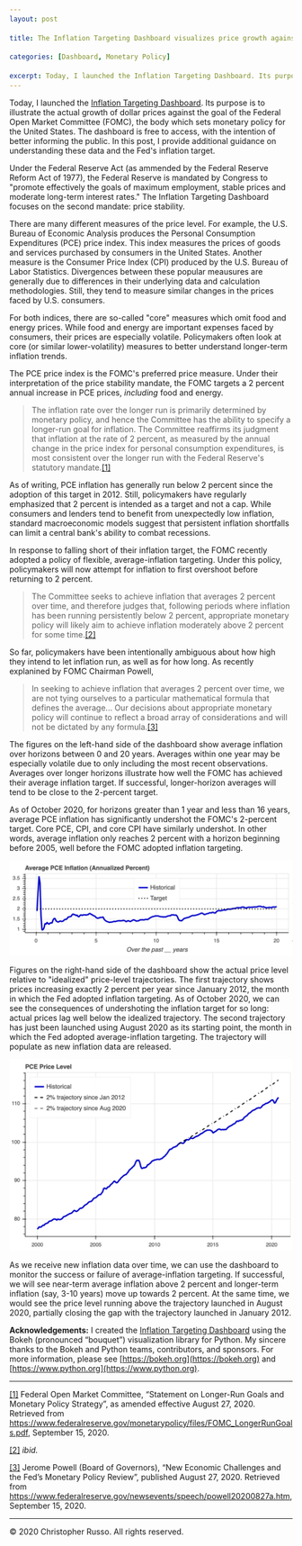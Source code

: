 ```yaml
---
layout: post

title: The Inflation Targeting Dashboard visualizes price growth against the Fed's 2% target.

categories: [Dashboard, Monetary Policy]

excerpt: Today, I launched the Inflation Targeting Dashboard. Its purpose is to illustrate the actual growth of dollar prices against the goal of the Federal Open Market Committee (FOMC), the body which sets monetary policy for the United States. The dashboard is free to access, with the intention of better informing the public. In this post, I provide additional guidance on understanding these data and the Fed's inflation target.
---
```


Today, I launched the [Inflation Targeting Dashboard](christopher-russo.github.io/dashboard/inflation-targeting). Its purpose is to illustrate the actual growth of dollar prices against the goal of the Federal Open Market Committee (FOMC), the body which sets monetary policy for the United States. The dashboard is free to access, with the intention of better informing the public. In this post, I provide additional guidance on understanding these data and the Fed's inflation target.

Under the Federal Reserve Act (as ammended by the Federal Reserve Reform Act of 1977), the Federal Reserve is mandated by Congress to "promote effectively the goals of maximum employment, stable prices and moderate long-term interest rates." The Inflation Targeting Dashboard focuses on the second mandate: price stability.

There are many different measures of the price level. For example, the U.S. Bureau of Economic Analysis produces the Personal Consumption Expenditures (PCE) price index. This index measures the prices of goods and services purchased by consumers in the United States. Another measure is the Consumer Price Index (CPI) produced by the U.S. Bureau of Labor Statistics. Divergences between these popular meausures are generally due to differences in their underlying data and calculation methodologies. Still, they tend to measure similar changes in the prices faced by U.S. consumers.

For both indices, there are so-called "core" measures which omit food and energy prices. While food and energy are important expenses faced by consumers, their prices are especially volatile. Policymakers often look at core (or similar lower-volatility) measures to better understand longer-term inflation trends.

The PCE price index is the FOMC's preferred price measure. Under their interpretation of the price stability mandate, the FOMC targets a 2 percent annual increase in PCE prices, *including* food and energy.

> The inflation rate over the longer run is primarily determined by monetary policy, and hence the Committee has the ability to specify a longer-run goal for inflation. The Committee reaffirms its judgment that inflation at the rate of 2 percent, as measured by the annual change in the price index for personal consumption expenditures, is most consistent over the longer run with the Federal Reserve's statutory mandate.[[1]](#note1)<a name="back1"></a>

As of writing, PCE inflation has generally run below 2 percent since the adoption of this target in 2012. Still, policymakers have regularly emphasized that 2 percent is intended as a target and not a cap. While consumers and lenders tend to benefit from unexpectedly low inflation, standard macroeconomic models suggest that persistent inflation shortfalls can limit a central bank's ability to combat recessions.

In response to falling short of their inflation target, the FOMC recently adopted a policy of flexible, average-inflation targeting. Under this policy, policymakers will now attempt for inflation to first overshoot before returning to 2 percent.

> The Committee seeks to achieve inflation that averages 2 percent over time, and therefore judges that, following periods where inflation has been running persistently below 2 percent, appropriate monetary policy will likely aim to achieve inflation moderately above 2 percent for some time.[[2]](#note2)<a name="back2"></a>

So far, policymakers have been intentionally ambiguous about how high they intend to let inflation run, as well as for how long. As recently explanined by FOMC Chairman Powell,

> In seeking to achieve inflation that averages 2 percent over time, we are not tying ourselves to a particular mathematical formula that defines the average... Our decisions about appropriate monetary policy will continue to reflect a broad array of considerations and will not be dictated by any formula.[[3]](#note3)<a name="back3"></a>

The figures on the left-hand side of the dashboard show average inflation over horizons between 0 and 20 years. Averages within one year may be especially volatile due to only including the most recent observations. Averages over longer horizons illustrate how well the FOMC has achieved their average inflation target. If successful, longer-horizon averages will tend to be close to the 2-percent target.

As of October 2020, for horizons greater than 1 year and less than 16 years, average PCE inflation has significantly undershot the FOMC's 2-percent target. Core PCE, CPI, and core CPI have similarly undershot. In other words, average inflation only reaches 2 percent with a horizon beginning before 2005, well before the FOMC adopted inflation targeting.

![](../images/2020-10-11-it-dashboard-1.png)

Figures on the right-hand side of the dashboard show the actual price level relative to "idealized" price-level trajectories. The first trajectory shows prices increasing exactly 2 percent per year since January 2012, the month in which the Fed adopted inflation targeting. As of October 2020, we can see the consequences of undershoting the inflation target for so long: actual prices lag well below the idealized trajectory. The second trajectory has just been launched using August 2020 as its starting point, the month in which the Fed adopted average-inflation targeting. The trajectory will populate as new inflation data are released.

![](../images/2020-10-11-it-dashboard-2.png)

As we receive new inflation data over time, we can use the dashboard to monitor the success or failure of average-inflation targeting. If successful, we will see near-term average inflation above 2 percent and longer-term inflation (say, 3-10 years) move up towards 2 percent. At the same time, we would see the price level running above the trajectory launched in August 2020, partially closing the gap with the trajectory launched in January 2012.

**Acknowledgements:** I created the [Inflation Targeting Dashboard](https://christopher-russo.github.io/dashboard/inflation-targeting/) using the Bokeh (pronounced “bouquet”) visualization library for Python. My sincere thanks to the Bokeh and Python teams, contributors, and sponsors. For more information, please see [https://bokeh.org](https://bokeh.org) and [https://www.python.org](https://www.python.org).

___

<a name="note1"></a> [[1]](#back1) Federal Open Market Committee, “Statement on Longer-Run Goals and Monetary Policy Strategy”, as amended effective August 27, 2020. Retrieved from <https://www.federalreserve.gov/monetarypolicy/files/FOMC_LongerRunGoals.pdf>, September 15, 2020.

<a name="note2"></a> [[2]](#back2) *ibid.*

<a name="note3"></a> [[3]](#back3) Jerome Powell (Board of Governors), “New Economic Challenges and the Fed’s Monetary Policy Review”, published August 27, 2020. Retrieved from <https://www.federalreserve.gov/newsevents/speech/powell20200827a.htm>, September 15, 2020.

___

&copy; 2020 Christopher Russo. All rights reserved.